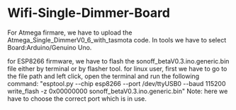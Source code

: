 # Wifi-Single-Dimmer-Board

For Atmega firmare,
we have to upload the Atmega_Single_DimmerV0_6_with_tasmota code.
In tools we have to select Board:Arduino/Genuino Uno.

for ESP8266 firmware,
we have to flash the sonoff_betaV0.3.ino.generic.bin file either by terminal or by flasher tool.
for linux user, first we have to go to the file path and left click, open the terminal and run the following command: 
"esptool.py --chip esp8266 --port /dev/ttyUSB0 --baud 115200 write_flash -z 0x00000000 sonoff_betaV0.3.ino.generic.bin"
Note: here we have to choose the correct port which is in use.
